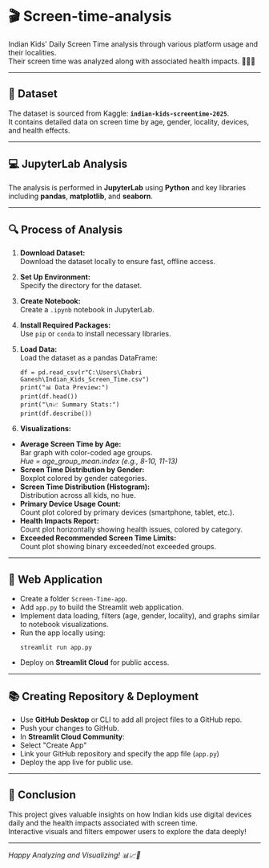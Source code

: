 # 🎬 Screen-time-analysis

Indian Kids' Daily Screen Time analysis through various platform usage and their localities.  
Their screen time was analyzed along with associated health impacts. 📱🧒👧

---

## 📁 Dataset

The dataset is sourced from Kaggle: **`indian-kids-screentime-2025`**.  
It contains detailed data on screen time by age, gender, locality, devices, and health effects.

---

## 💻 JupyterLab Analysis

The analysis is performed in **JupyterLab** using **Python** and key libraries including **pandas**, **matplotlib**, and **seaborn**.

---

## 🔍 Process of Analysis

1. **Download Dataset:**  
   Download the dataset locally to ensure fast, offline access.
   
2. **Set Up Environment:**  
   Specify the directory for the dataset.

3. **Create Notebook:**  
   Create a `.ipynb` notebook in JupyterLab.

4. **Install Required Packages:**  
   Use `pip` or `conda` to install necessary libraries.

5. **Load Data:**  
   Load the dataset as a pandas DataFrame:
   ```
   df = pd.read_csv(r"C:\Users\Chabri Ganesh\Indian_Kids_Screen_Time.csv")
   print("📊 Data Preview:")
   print(df.head())
   print("\n📈 Summary Stats:")
   print(df.describe())

6. **Visualizations:**  
- **Average Screen Time by Age:**  
  Bar graph with color-coded age groups.  
  *Hue = age_group_mean.index (e.g., 8-10, 11-13)*  
- **Screen Time Distribution by Gender:**  
  Boxplot colored by gender categories.  
- **Screen Time Distribution (Histogram):**  
  Distribution across all kids, no hue.  
- **Primary Device Usage Count:**  
  Count plot colored by primary devices (smartphone, tablet, etc.).  
- **Health Impacts Report:**  
  Count plot horizontally showing health issues, colored by category.  
- **Exceeded Recommended Screen Time Limits:**  
  Count plot showing binary exceeded/not exceeded groups.

---

## 🚀 Web Application

- Create a folder `Screen-Time-app`.
- Add `app.py` to build the Streamlit web application.
- Implement data loading, filters (age, gender, locality), and graphs similar to notebook visualizations.
- Run the app locally using:
  ```
  streamlit run app.py
- Deploy on **Streamlit Cloud** for public access.

---

## 📚 Creating Repository & Deployment

- Use **GitHub Desktop** or CLI to add all project files to a GitHub repo.
- Push your changes to GitHub.
- In **Streamlit Cloud Community**:  
- Select "Create App"  
- Link your GitHub repository and specify the app file (`app.py`)
- Deploy the app live for public use.

---

## 🎉 Conclusion

This project gives valuable insights on how Indian kids use digital devices daily and the health impacts associated with screen time.  
Interactive visuals and filters empower users to explore the data deeply!  

---

*Happy Analyzing and Visualizing! 📊📈🎨*

